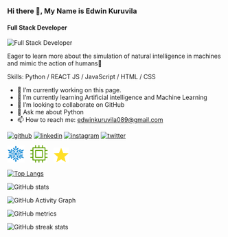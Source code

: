 ### Hi there 👋, My Name is Edwin Kuruvila
#### Full Stack Developer
![Full Stack Developer](https://img.freepik.com/free-vector/web-development-concept-with-programmer-ar_107791-17049.jpg?w=1060&t=st=1678613842~exp=1678614442~hmac=76d532b0cf201e795b350650c3e03ea78d6a6675d175cd022e12e70df2a95849)

Eager to learn more about the simulation of natural intelligence in machines and mimic the action of humans🤖

Skills: Python / REACT JS / JavaScript / HTML / CSS

- 🔭 I’m currently working on this page. 
- 🌱 I’m currently learning Artificial intelligence and Machine Learning  
- 👯 I’m looking to collaborate on GitHub 
- 💬 Ask me about Python 
- 📫 How to reach me: edwinkuruvila089@gmail.com 


[<img src='https://cdn.jsdelivr.net/npm/simple-icons@3.0.1/icons/github.svg' alt='github' height='40'>](https://github.com/edwinkuruvila10)  [<img src='https://cdn.jsdelivr.net/npm/simple-icons@3.0.1/icons/linkedin.svg' alt='linkedin' height='40'>](https://www.linkedin.com/in/linkedin.com/in/edwinkuruvila/)  [<img src='https://cdn.jsdelivr.net/npm/simple-icons@3.0.1/icons/instagram.svg' alt='instagram' height='40'>](https://www.instagram.com/edwin_kuruvila/)  [<img src='https://cdn.jsdelivr.net/npm/simple-icons@3.0.1/icons/twitter.svg' alt='twitter' height='40'>](https://twitter.com/@Edwin_Kuruvila)  

<a href='https://archiveprogram.github.com/'><img src='https://raw.githubusercontent.com/acervenky/animated-github-badges/master/assets/acbadge.gif' width='40' height='40'></a> <a href='https://docs.github.com/en/developers'><img src='https://raw.githubusercontent.com/acervenky/animated-github-badges/master/assets/devbadge.gif' width='40' height='40'></a> <a href='https://stars.github.com/'><img src='https://raw.githubusercontent.com/acervenky/animated-github-badges/master/assets/starbadge.gif' width='35' height='35'></a> 

[![Top Langs](https://github-readme-stats.vercel.app/api/top-langs/?username=edwinkuruvila10)](https://github.com/anuraghazra/github-readme-stats)

![GitHub stats](https://github-readme-stats.vercel.app/api?username=edwinkuruvila10&show_icons=true)  

![GitHub Activity Graph](https://activity-graph.herokuapp.com/graph?username=edwinkuruvila10)  

![GitHub metrics](https://metrics.lecoq.io/edwinkuruvila10)  

![GitHub streak stats](https://streak-stats.demolab.com/?user=edwinkuruvila10)  

